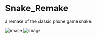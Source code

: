 # Snake_Remake
a remake of the classic phone game snake.

![image](https://user-images.githubusercontent.com/103245650/210324392-55dd05e2-b647-4a46-9d8f-f226aeeb7f7b.png)
![image](https://user-images.githubusercontent.com/103245650/210324488-f6b6eb9f-9167-47b5-9336-26cf84353395.png)
